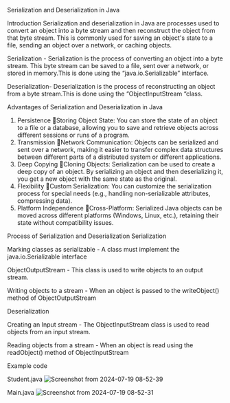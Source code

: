 Serialization and Deserialization in Java

Introduction
Serialization and deserialization in Java are processes used to convert an object into a byte stream and then reconstruct the object from that byte stream. This is commonly used for saving an object's state to a file, sending an object over a network,
or caching objects.


Serialization - Serialization is the process of converting an object into a byte stream. This byte stream can be saved to a file, sent over a network, or stored in memory.This is done using the “java.io.Serializable” interface.

Deserialization- Deserialization is the process of reconstructing an object from a byte stream.This is done using the “ObjectInputStream “class.


Advantages of Serialization and Deserialization in Java


1. Persistence
Storing Object State: You can store the state of an object to a file or a database, allowing you to save and retrieve objects across different sessions or runs of a program.
2. Transmission
Network Communication: Objects can be serialized and sent over a network, making it easier to transfer complex data structures between different parts of a distributed system or different applications.
3. Deep Copying
Cloning Objects: Serialization can be used to create a deep copy of an object. By serializing an object and then deserializing it, you get a new object with the same state as the original.
4. Flexibility
Custom Serialization: You can customize the serialization process for special needs (e.g., handling non-serializable attributes, compressing data).
5. Platform Independence
Cross-Platform: Serialized Java objects can be moved across different platforms (Windows, Linux, etc.), retaining their state without compatibility issues.


Process of Serialization and Deserialization
Serialization

Marking classes as serializable - A class must implement the java.io.Serializable interface 

ObjectOutputStream - This class is used to write objects to an output stream.

Writing objects to a stream - When an object is passed to the writeObject() method of ObjectOutputStream



Deserialization 

Creating an Input stream - The ObjectInputStream class is used to read objects from an input stream. 

Reading objects from a stream - When an object is read using the readObject() method of ObjectInputStream

Example code

Student.java
![Screenshot from 2024-07-19 08-52-39](https://github.com/user-attachments/assets/001b7fb6-9be4-4a54-b176-d47f75f810a4)


Main.java
![Screenshot from 2024-07-19 08-52-31](https://github.com/user-attachments/assets/bbdc9bce-316b-48ad-91de-6256ad894af1)
















